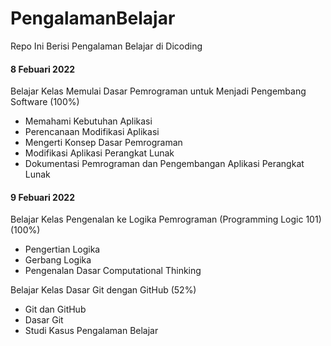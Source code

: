 # PengalamanBelajar
Repo Ini Berisi Pengalaman Belajar di Dicoding
#### 8 Febuari 2022 
Belajar Kelas Memulai Dasar Pemrograman untuk Menjadi Pengembang Software (100%)
- Memahami Kebutuhan Aplikasi
- Perencanaan Modifikasi Aplikasi
- Mengerti Konsep Dasar Pemrograman
- Modifikasi Aplikasi Perangkat Lunak
- Dokumentasi Pemrograman dan Pengembangan Aplikasi Perangkat Lunak

#### 9 Febuari 2022
Belajar Kelas Pengenalan ke Logika Pemrograman (Programming Logic 101) (100%)
- Pengertian Logika
- Gerbang Logika
- Pengenalan Dasar Computational Thinking

Belajar Kelas Dasar Git dengan GitHub (52%)
- Git dan GitHub
- Dasar Git
- Studi Kasus Pengalaman Belajar
